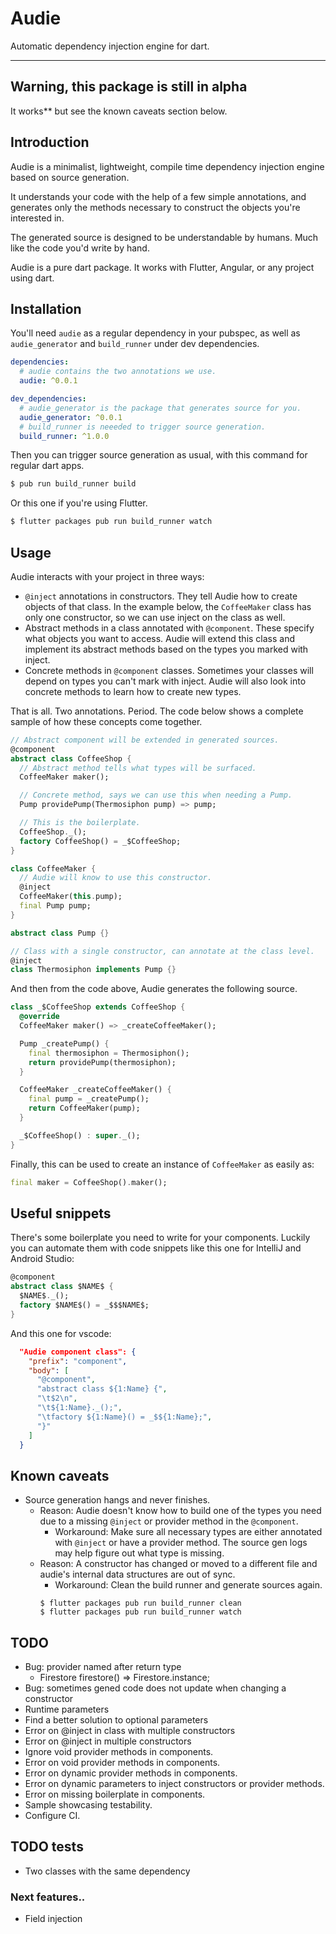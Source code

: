 
# Audie

Automatic dependency injection engine for dart.

----

## Warning, this package is still in alpha

It works** but see the known caveats section below.

## Introduction

Audie is a minimalist, lightweight, compile time dependency injection engine
based on source generation.

It understands your code with the help of a few simple annotations, and
generates only the methods necessary to construct the objects you're interested
in.

The generated source is designed to be understandable by humans. Much like the
code you'd write by hand.

Audie is a pure dart package. It works with Flutter, Angular, or any
project using dart.

## Installation

You'll need `audie` as a regular dependency in your pubspec, as well as
`audie_generator` and `build_runner` under dev dependencies.

```yaml
dependencies:
  # audie contains the two annotations we use.
  audie: ^0.0.1

dev_dependencies:
  # audie_generator is the package that generates source for you.
  audie_generator: ^0.0.1
  # build_runner is neeeded to trigger source generation.
  build_runner: ^1.0.0
```

Then you can trigger source generation as usual, with this command for regular
dart apps.

```sh
$ pub run build_runner build
```

Or this one if you're using Flutter.

```sh
$ flutter packages pub run build_runner watch
```

## Usage

Audie interacts with your project in three ways:

- `@inject` annotations in constructors. They tell Audie how to create
  objects of that class. In the example below, the `CoffeeMaker` class has only
one constructor, so we can use inject on the class as well.
- Abstract methods in a class annotated with `@component`. These specify what
  objects you want to access. Audie will extend this class and implement
its abstract methods based on the types you marked with inject.
- Concrete methods in `@component` classes. Sometimes your classes will depend
  on types you can't mark with inject. Audie will also look into concrete
methods to learn how to create new types.

That is all. Two annotations. Period. The code below shows a complete sample of
how these concepts come together.

```dart
// Abstract component will be extended in generated sources.
@component
abstract class CoffeeShop {
  // Abstract method tells what types will be surfaced.
  CoffeeMaker maker();

  // Concrete method, says we can use this when needing a Pump.
  Pump providePump(Thermosiphon pump) => pump;

  // This is the boilerplate.
  CoffeeShop._();
  factory CoffeeShop() = _$CoffeeShop;
}

class CoffeeMaker {
  // Audie will know to use this constructor.
  @inject
  CoffeeMaker(this.pump);
  final Pump pump;
}

abstract class Pump {}

// Class with a single constructor, can annotate at the class level.
@inject
class Thermosiphon implements Pump {}
```

And then from the code above, Audie generates the following source.

```dart
class _$CoffeeShop extends CoffeeShop {
  @override
  CoffeeMaker maker() => _createCoffeeMaker();

  Pump _createPump() {
    final thermosiphon = Thermosiphon();
    return providePump(thermosiphon);
  }

  CoffeeMaker _createCoffeeMaker() {
    final pump = _createPump();
    return CoffeeMaker(pump);
  }

  _$CoffeeShop() : super._();
}
```

Finally, this can be used to create an instance of `CoffeeMaker` as easily as:

```dart
final maker = CoffeeShop().maker();
```

## Useful snippets

There's some boilerplate you need to write for your components. Luckily you can automate
them with code snippets like this one for IntelliJ and Android Studio:

```dart
@component
abstract class $NAME$ {
  $NAME$._();
  factory $NAME$() = _$$$NAME$;
}
```

And this one for vscode:

```json
  "Audie component class": {
    "prefix": "component",
    "body": [
      "@component",
      "abstract class ${1:Name} {",
      "\t$2\n",
      "\t${1:Name}._();",
      "\tfactory ${1:Name}() = _$${1:Name};",
      "}"
    ]
  }
```

## Known caveats

- Source generation hangs and never finishes.
  - Reason: Audie doesn't know how to build one of the types you need due
    to a missing `@inject` or provider method in the `@component`.
    - Workaround: Make sure all necessary types are either annotated with
    `@inject` or have a provider method. The source gen logs may help figure
    out what type is missing.
  - Reason: A constructor has changed or moved to a different file and audie's
  internal data structures are out of sync.
    - Workaround: Clean the build runner and generate sources again.
    ```
    $ flutter packages pub run build_runner clean
    $ flutter packages pub run build_runner watch
    ```

## TODO

- Bug: provider named after return type
  - Firestore firestore() => Firestore.instance;
- Bug: sometimes gened code does not update when changing a constructor
- Runtime parameters
- Find a better solution to optional parameters
- Error on @inject in class with multiple constructors
- Error on @inject in multiple constructors
- Ignore void provider methods in components.
- Error on void provider methods in components.
- Error on dynamic provider methods in components.
- Error on dynamic parameters to inject constructors or provider methods.
- Error on missing boilerplate in components.
- Sample showcasing testability.
- Configure CI.

## TODO tests

- Two classes with the same dependency

### Next features..
- Field injection
